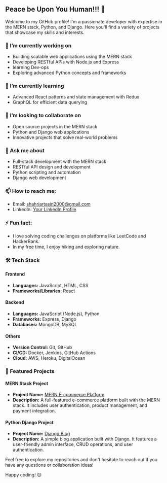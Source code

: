 ## Peace be Upon You Human!!! 👋

Welcome to my GitHub profile! I'm a passionate developer with expertise in the MERN stack, Python, and Django. Here you'll find a variety of projects that showcase my skills and interests.

### 🔭 I’m currently working on
- Building scalable web applications using the MERN stack
- Developing RESTful APIs with Node.js and Express
- learning Dev-ops
- Exploring advanced Python concepts and frameworks

### 🌱 I’m currently learning
- Advanced React patterns and state management with Redux
- GraphQL for efficient data querying

### 👯 I’m looking to collaborate on
- Open source projects in the MERN stack
- Python and Django web applications
- Innovative projects that solve real-world problems

### 💬 Ask me about
- Full-stack development with the MERN stack
- RESTful API design and development
- Python scripting and automation
- Django web development

### 📫 How to reach me:
- Email: shahriartasin2000@gmail.com
- LinkedIn: [Your LinkedIn Profile](https://www.linkedin.com/in/shahriartasin2000/)

### ⚡ Fun fact:
- I love solving coding challenges on platforms like LeetCode and HackerRank.
- In my free time, I enjoy hiking and exploring nature.

### 🛠️ Tech Stack
#### Frontend
- **Languages:** JavaScript, HTML, CSS
- **Frameworks/Libraries:** React

#### Backend
- **Languages:** JavaScript (Node.js), Python
- **Frameworks:** Express, Django
- **Databases:** MongoDB, MySQL

#### Others
- **Version Control:** Git, GitHub
- **CI/CD:** Docker, Jenkins, GitHub Actions
- **Cloud:** AWS, Heroku, DigitalOcean

### 📂 Featured Projects

#### MERN Stack Project
- **Project Name:** [MERN E-commerce Platform](https://github.com/tasincodes/BestVComBackend.git)
- **Description:** A full-featured e-commerce platform built with the MERN stack. It includes user authentication, product management, and payment integration.

#### Python Django Project
- **Project Name:** [Django Blog](https://github.com/tasincodes/blog-website.git)
- **Description:** A simple blog application built with Django. It features a user-friendly admin interface, CRUD operations, and user authentication.

Feel free to explore my repositories and don't hesitate to reach out if you have any questions or collaboration ideas!

Happy coding! 😊
